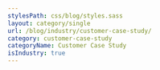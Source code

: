 ```yaml
---
stylesPath: css/blog/styles.sass
layout: category/single
url: /blog/industry/customer-case-study/
category: customer-case-study
categoryName: Customer Case Study
isIndustry: true
---
```


